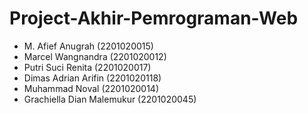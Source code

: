 # Project-Akhir-Pemrograman-Web

* M. Afief Anugrah (2201020015)
* Marcel Wangnandra (2201020012)
* Putri Suci Renita (2201020017)
* Dimas Adrian Arifin (2201020118)
* Muhammad Noval (2201020014)
* Grachiella Dian Malemukur (2201020045)
